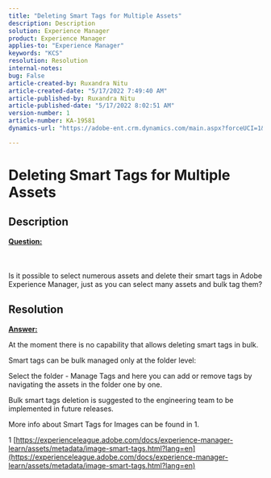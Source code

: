 ```yaml
---
title: "Deleting Smart Tags for Multiple Assets"
description: Description
solution: Experience Manager
product: Experience Manager
applies-to: "Experience Manager"
keywords: "KCS"
resolution: Resolution
internal-notes: 
bug: False
article-created-by: Ruxandra Nitu
article-created-date: "5/17/2022 7:49:40 AM"
article-published-by: Ruxandra Nitu
article-published-date: "5/17/2022 8:02:51 AM"
version-number: 1
article-number: KA-19581
dynamics-url: "https://adobe-ent.crm.dynamics.com/main.aspx?forceUCI=1&pagetype=entityrecord&etn=knowledgearticle&id=a4e0f7e1-b5d5-ec11-a7b5-000d3a37750e"

---
```

# Deleting Smart Tags for Multiple Assets

## Description

<u><b>Question:</b></u><br><br> <br><br>Is it possible to select numerous assets and delete their smart tags in Adobe Experience Manager, just as you can select many assets and bulk tag them?

## Resolution


<u><b>Answer:</b></u>

At the moment there is no capability that allows deleting smart tags in bulk.

Smart tags can be bulk managed only at the folder level:

Select the folder - Manage Tags and here you can add or remove tags by navigating the assets in the folder one by one.

Bulk smart tags deletion is suggested to the engineering team to be implemented in future releases.

More info about Smart Tags for Images can be found in 1.







1 [https://experienceleague.adobe.com/docs/experience-manager-learn/assets/metadata/image-smart-tags.html?lang=en](https://experienceleague.adobe.com/docs/experience-manager-learn/assets/metadata/image-smart-tags.html?lang=en)
